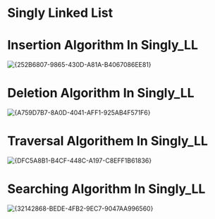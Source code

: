 # Singly Linked List



#
# 
# Insertion Algorithm In Singly_LL
![{252B6807-9865-430D-A81A-B4067086EE81}](https://user-images.githubusercontent.com/91014874/205688264-29075db1-4b30-4cbe-99bc-ca2ba5b576bb.png)
# Deletion Algorithm In Singly_LL
![{A759D7B7-8A0D-4041-AFF1-925AB4F571F6}](https://user-images.githubusercontent.com/91014874/205688345-e9d581a8-bc9d-49dc-8c49-0e945447c08d.png)
# Traversal Algorithem In Singly_LL
![{DFC5A8B1-B4CF-448C-A197-C8EFF1B61836}](https://user-images.githubusercontent.com/91014874/205688454-fe1a6f24-bad6-45df-9f2d-7c05babf1faf.png)
# Searching Algorithm In Singly_LL
![{32142868-BEDE-4FB2-9EC7-9047AA996560}](https://user-images.githubusercontent.com/91014874/205688503-7999d5f2-838f-4cb0-86b9-649959984ac6.png)
